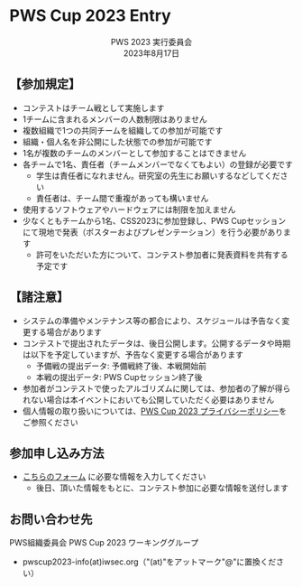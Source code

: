 # PWS Cup 2023 Entry

<div align="center">
PWS 2023 実行委員会
<br>
2023年8月17日
</div>

## 【参加規定】
- コンテストはチーム戦として実施します
- 1チームに含まれるメンバーの人数制限はありません
- 複数組織で1つの共同チームを組織しての参加が可能です
- 組織・個人名を非公開にした状態での参加が可能です
- 1名が複数のチームのメンバーとして参加することはできません
- 各チームで1名、責任者（チームメンバーでなくてもよい）の登録が必要です
    - 学生は責任者になれません。研究室の先生にお願いするなどしてください
    - 責任者は、チーム間で重複があっても構いません
- 使用するソフトウェアやハードウェアには制限を加えません
- 少なくともチームから1名、CSS2023に参加登録し、PWS Cupセッションにて現地で発表（ポスターおよびプレゼンテーション）を行う必要があります
    - 許可をいただいた方について、コンテスト参加者に発表資料を共有する予定です

## 【諸注意】
- システムの準備やメンテナンス等の都合により、スケジュールは予告なく変更する場合があります
- コンテストで提出されたデータは、後日公開します。公開するデータや時期は以下を予定していますが、予告なく変更する場合があります
    - 予備戦の提出データ: 予備戦終了後、本戦開始前
    - 本戦の提出データ: PWS Cupセッション終了後
- 参加者がコンテストで使ったアルゴリズムに関しては、参加者の了解が得られない場合は本イベントにおいても公開していただく必要はありません
- 個人情報の取り扱いについては、[PWS Cup 2023 プライバシーポリシー](./privacy_policy.html)をご参照ください

## 参加申し込み方法
- [こちらのフォーム](https://docs.google.com/forms/d/e/1FAIpQLSezX_zCd_pCke-bSbOHCN5aIj3zNOVeycfMsWlS_wW4c9tVBw/viewform?usp=sf_link) に必要な情報を入力してください
    - 後日、頂いた情報をもとに、コンテスト参加に必要な情報を送付します

## お問い合わせ先
PWS組織委員会 PWS Cup 2023 ワーキンググループ

- pwscup2023-info(at)iwsec.org（"(at)"をアットマーク"@"に置換ください）
